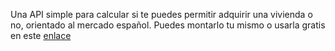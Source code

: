 Una API simple para calcular si te puedes permitir adquirir una vivienda o no, orientado al mercado español.
Puedes montarlo tu mismo o usarla gratis en este [enlace](https://affordable-vpyk9xmw.b4a.run/docs#/default/mortgage_calculator_mortgage_get)